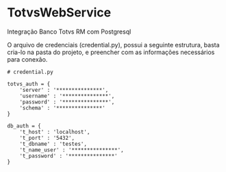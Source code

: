 # TotvsWebService
Integração Banco Totvs RM com Postgresql

O arquivo de credenciais (credential.py), possui a seguinte estrutura, basta cria-lo na pasta do projeto, e preencher com as informações necessários para conexão.

```
# credential.py

totvs_auth = {
    'server' : '***************',
    'username' : '***************',
    'password' : '***************',
    'schema' : '***************'
}

db_auth = {
    't_host' : 'localhost',
    't_port' : '5432',
    't_dbname' : 'testes',
    't_name_user' : '***************',
    't_password' : '***************'
}
```
